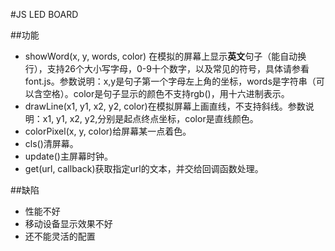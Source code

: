 #JS LED BOARD

##功能
- showWord(x, y, words, color) 在模拟的屏幕上显示**英文**句子（能自动换行），支持26个大小写字母，0-9十个数字，以及常见的符号，具体请参看font.js。参数说明：x,y是句子第一个字母左上角的坐标，words是字符串（可以含空格）。color是句子显示的颜色不支持rgb()，用十六进制表示。
- drawLine(x1, y1, x2, y2, color)在模拟屏幕上画直线，不支持斜线。参数说明：x1, y1, x2, y2,分别是起点终点坐标，color是直线颜色。
- colorPixel(x, y, color)给屏幕某一点着色。
- cls()清屏幕。
- update()主屏幕时钟。
- get(url, callback)获取指定url的文本，并交给回调函数处理。

##缺陷
- 性能不好
- 移动设备显示效果不好
- 还不能灵活的配置

